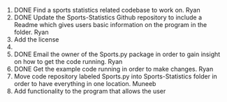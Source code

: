 1. DONE Find a sports statistics related codebase to work on. Ryan
1. DONE Update the Sports-Statistics Github repository to include a Readme which gives users basic information on the program in the folder. Ryan
1. Add the license
1. 
1. DONE Email the owner of the Sports.py package in order to gain insight on how to get the code running. Ryan
1. DONE Get the example code running in order to make changes. Ryan
1. Move code repository labeled Sports.py into Sports-Statistics folder in order to have everything in one location. Muneeb
1. Add functionality to the program that allows the user




